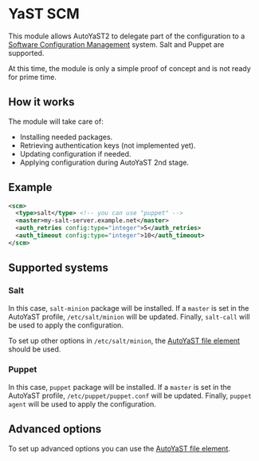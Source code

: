 # YaST SCM

This module allows AutoYaST2 to delegate part of the configuration to a
[Software Configuration Management](https://en.wikipedia.org/wiki/Software_configuration_management)
system. Salt and Puppet are supported.

At this time, the module is only a simple proof of concept and is not
ready for prime time.

## How it works

The module will take care of:

* Installing needed packages.
* Retrieving authentication keys (not implemented yet).
* Updating configuration if needed.
* Applying configuration during AutoYaST 2nd stage.

## Example

```xml
<scm>
  <type>salt</type> <!-- you can use "puppet" -->
  <master>my-salt-server.example.net</master>
  <auth_retries config:type="integer">5</auth_retries>
  <auth_timeout config:type="integer">10</auth_timeout>
</scm>
```

## Supported systems

### Salt

In this case, `salt-minion` package will be installed. If a `master`
is set in the AutoYaST profile, `/etc/salt/minion` will be
updated. Finally, `salt-call` will be used to apply the configuration.

To set up other options in `/etc/salt/minion`, the
[AutoYaST file element](https://www.suse.com/documentation/sles-12/singlehtml/book_autoyast/book_autoyast.html#createprofile.completeconf)
should be used.

### Puppet

In this case, `puppet` package will be installed. If a `master`
is set in the AutoYaST profile, `/etc/puppet/puppet.conf` will be
updated. Finally, `puppet agent` will be used to apply the configuration.

## Advanced options

To set up advanced options you can use the
[AutoYaST file element](https://www.suse.com/documentation/sles-12/singlehtml/book_autoyast/book_autoyast.html#createprofile.completeconf).
